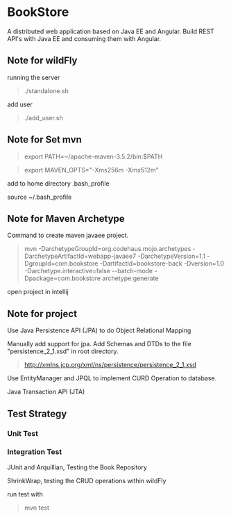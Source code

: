 # BookStore
A distributed web application based on Java EE and Angular. Build REST API's with Java EE and consuming them with Angular.

## Note for wildFly
running the server

>./standalone.sh

add user

>./add_user.sh

## Note for Set mvn
> export PATH=~/apache-maven-3.5.2/bin:$PATH

> export MAVEN_OPTS="-Xms256m -Xmx512m"

add to home directory .bash_profile

source ~/.bash_profile

## Note for Maven Archetype

Command to create maven javaee project.

>mvn -DarchetypeGroupId=org.codehaus.mojo.archetypes -DarchetypeArtifactId=webapp-javaee7 -DarchetypeVersion=1.1 -DgroupId=com.bookstore -DartifactId=bookstore-back -Dversion=1.0 -Darchetype.interactive=false --batch-mode -Dpackage=com.bookstore archetype:generate

open project in intellij

## Note for project

Use Java Persistence API (JPA) to do Object Relational Mapping

Manually add support for jpa. Add Schemas and DTDs to the file "persistence_2_1.xsd" in root directory.

>http://xmlns.jcp.org/xml/ns/persistence/persistence_2_1.xsd

Use EntityManager and JPQL to implement CURD Operation to database.

Java Transaction API (JTA)

## Test Strategy

### Unit Test

### Integration Test
JUnit and Arquillian, Testing the Book Repository

ShrinkWrap, testing the CRUD operations within wildFly

run test with
>mvn test

